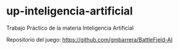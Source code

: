 # up-inteligencia-artificial

Trabajo Práctico de la materia Inteligencia Artificial

Repositorio del juego:
https://github.com/gmbarrera/BattleField-AI
